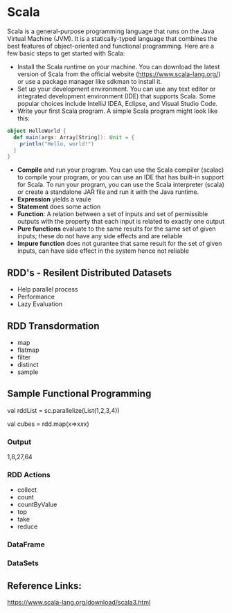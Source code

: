 # Scala
Scala is a general-purpose programming language that runs on the Java Virtual Machine (JVM). It is a statically-typed language that combines the best features of object-oriented and functional programming. Here are a few basic steps to get started with Scala:

- Install the Scala runtime on your machine. You can download the latest version of Scala from the official website (https://www.scala-lang.org/) or use a package manager like sdkman to install it.
- Set up your development environment. You can use any text editor or integrated development environment (IDE) that supports Scala. Some popular choices include IntelliJ IDEA, Eclipse, and Visual Studio Code.
- Write your first Scala program. A simple Scala program might look like this:
```scala
object HelloWorld {
  def main(args: Array[String]): Unit = {
    println("Hello, world!")
  }
}

```
- **Compile** and run your program. You can use the Scala compiler (scalac) to compile your program, or you can use an IDE that has built-in support for Scala. To run your program, you can use the Scala interpreter (scala) or create a standalone JAR file and run it with the Java runtime.
- **Expression** yields a vaule 
- **Statement** does some action 
- **Function**: A relation between a set of inputs and set of permissible outputs with the property that each input is related to exactly one output
- **Pure functions** evaluate to the same results for the same set of given inputs; these do not have any side effects and are reliable
- **Impure function** does not gurantee that same result for the set of given inputs, can have side effect in the system hence not reliable


## RDD's - Resilent Distributed Datasets
- Help parallel process
- Performance 
- Lazy Evaluation 

## RDD Transdormation
- map 
- flatmap 
- filter 
- distinct 
- sample

## Sample Functional Programming
val rddList = sc.parallelize(List(1,2,3,4))

val cubes = rdd.map(x=>x*x*x)

### Output
1,8,27,64

### RDD Actions 
- collect 
- count 
- countByValue
- top
- take 
- reduce

### DataFrame

### DataSets


## Reference Links:
https://www.scala-lang.org/download/scala3.html





